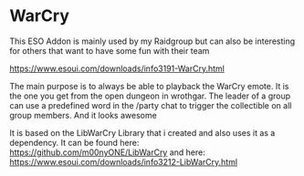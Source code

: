 # WarCry

This ESO Addon is mainly used by my Raidgroup but can also be interesting for others that want to have some fun with their team


https://www.esoui.com/downloads/info3191-WarCry.html


The main purpose is to always be able to playback the WarCry emote. It is the one you get from the open dungeon in wrothgar.
The leader of a group can use a predefined word in the /party chat to trigger the collectible on all group members. And it looks awesome

It is based on the LibWarCry Library that i created and also uses it as a dependency. It can be found here: https://github.com/m00nyONE/LibWarCry and here: https://www.esoui.com/downloads/info3212-LibWarCry.html